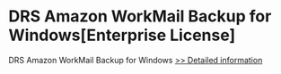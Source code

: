 # DRS Amazon WorkMail Backup for Windows[Enterprise License]
DRS Amazon WorkMail Backup for Windows
[>> Detailed information](https://secure.shareit.com/shareit/product.html?productid=301004434&affiliateid=200057808)